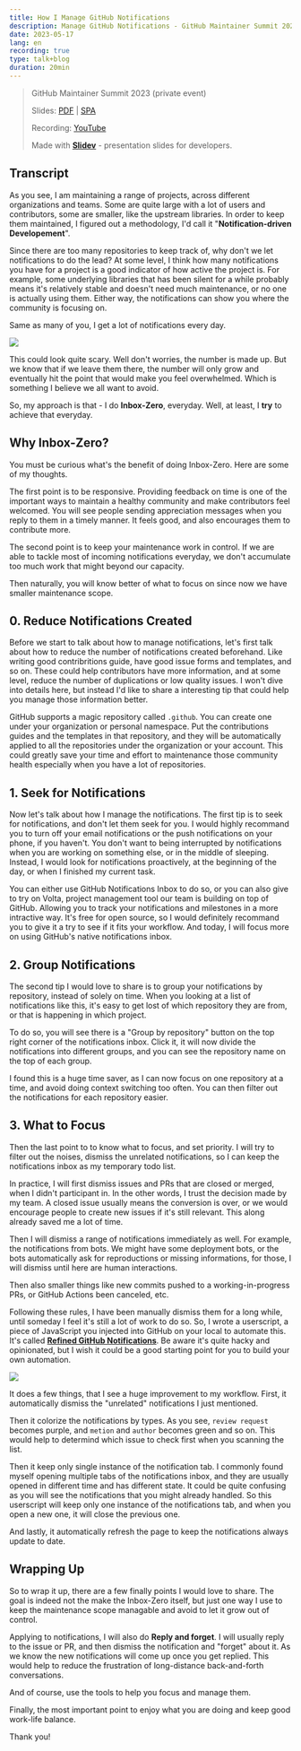 ```yaml
---
title: How I Manage GitHub Notifications
description: Manage GitHub Notifications - GitHub Maintainer Summit 2023
date: 2023-05-17
lang: en
recording: true
type: talk+blog
duration: 20min
---
```


> GitHub Maintainer Summit 2023 (private event)
> 
> Slides: [PDF](https://antfu.me/talks/2023-05-17) | [SPA](https://talks.antfu.me/2023/github-notifications/)
>
> Recording: [YouTube](https://youtu.be/gu-0b6KCf80)
>
> Made with <Slidev class="inline"/>  [**Slidev**](https://github.com/slidevjs/slidev) - presentation slides for developers.

## Transcript

As you see, I am maintaining a range of projects, across different organizations and teams. Some are quite large with a lot of users and contributors, some are smaller, like the upstream libraries. In order to keep them maintained, I figured out a methodology, I'd call it "**Notification-driven Developement**".

Since there are too many repositories to keep track of, why don't we let notifications to do the lead? At some level, I think how many notifications you have for a project is a good indicator of how active the project is. For example, some underlying libraries that has been silent for a while probably means it's relatively stable and doesn't need much maintenance, or no one is actually using them. Either way, the notifications can show you where the community is focusing on.

Same as many of you, I get a lot of notifications every day.

![](https://talks.antfu.me/2023/github-notifications/notifications-count.png)

This could look quite scary. Well don't worries, the number is made up. But we know that if we leave them there, the number will only grow and eventually hit the point that would make you feel overwhelmed. Which is something I believe we all want to avoid.

So, my approach is that - I do **Inbox-Zero**, everyday. Well, at least, I **try** to achieve that everyday.

## Why Inbox-Zero?

You must be curious what's the benefit of doing Inbox-Zero. Here are some of my thoughts.

The first point is to be responsive. Providing feedback on time is one of the important ways to maintain a healthy community and make contributors feel welcomed. You will see people sending appreciation messages when you reply to them in a timely manner. It feels good, and also encourages them to contribute more.

The second point is to keep your maintenance work in control. If we are able to tackle most of incoming notifications everyday, we don't accumulate too much work that might beyond our capacity.

Then naturally, you will know better of what to focus on since now we have smaller maintenance scope.

## 0. Reduce Notifications Created

Before we start to talk about how to manage notifications, let's first talk about how to reduce the number of notifications created beforehand. Like writing good contribritions guide, have good issue forms and templates, and so on. These could help contributors have more information, and at some level, reduce the number of duplications or low quality issues. I won't dive into details here, but instead I'd like to share a interesting tip that could help you manage those information better.

GitHub supports a magic repository called `.github`. You can create one under your organization or personal namespace. Put the contributions guides and the templates in that repository, and they will be automatically applied to all the repositories under the organization or your account. This could greatly save your time and effort to maintenance those community health especially when you have a lot of repositories.

## 1. Seek for Notifications

Now let's talk about how I manage the notifications. The first tip is to seek for notifications, and don't let them seek for you. I would highly recommand you to turn off your email notifications or the push notifications on your phone, if you haven't. You don't want to being interrupted by notifications when you are working on something else, or in the middle of sleeping. Instead, I would look for notifications proactively, at the beginning of the day, or when I finished my current task.

You can either use GitHub Notifications Inbox to do so, or you can also give to try on Volta, project management tool our team is building on top of GitHub. Allowing you to track your notifications and milestones in a more intractive way. It's free for open source, so I would definitely recommand you to give it a try to see if it fits your workflow. And today, I will focus more on using GitHub's native notifications inbox.

## 2. Group Notifications

The second tip I would love to share is to group your notifications by repository, instead of solely on time. When you looking at a list of notifications like this, it's easy to get lost of which repository they are from, or that is happening in which project.

To do so, you will see there is a "Group by repository" button on the top right corner of the notifications inbox. Click it, it will now divide the notifications into different groups, and you can see the repository name on the top of each group.

I found this is a huge time saver, as I can now focus on one repository at a time, and avoid doing context switching too often. You can then filter out the notifications for each repository easier.  

## 3. What to Focus

Then the last point to to know what to focus, and set priority. I will try to filter out the noises, dismiss the unrelated notifications, so I can keep the notifications inbox as my temporary todo list.

In practice, I will first dismiss issues and PRs that are closed or merged, when I didn't participant in. In the other words, I trust the decision made by my team. A closed issue usually means the conversion is over, or we would encourage people to create new issues if it's still relevant. This along already saved me a lot of time.

Then I will dismiss a range of notifications immediately as well. For example, the notifications from bots. We might have some deployment bots, or the bots automatically ask for reproductions or missing informations, for those, I will dismiss until here are human interactions.

Then also smaller things like new commits pushed to a working-in-progress PRs, or GitHub Actions been canceled, etc.

Following these rules, I have been manually dismiss them for a long while, until someday I feel it's still a lot of work to do so. So, I wrote a userscript, a piece of JavaScript you injected into GitHub on your local to automate this. It's called [**Refined GitHub Notifications**](https://github.com/antfu/refined-github-notifications). Be aware it's quite hacky and opinionated, but I wish it could be a good starting point for you to build your own automation.

![](https://talks.antfu.me/2023/github-notifications/notifications-refined.png)

It does a few things, that I see a huge improvement to my workflow. First, it automatically dismiss the "unrelated" notifications I just mentioned.

Then it colorize the notifications by types. As you see, `review request` becomes purple, and `metion` and `author` becomes green and so on. This would help to determind which issue to check first when you scanning the list.

Then it keep only single instance of the notification tab. I commonly found myself opening multiple tabs of the notifications inbox, and they are usually opened in different time and has different state. It could be quite confusing as you will see the notifications that you might already handled. So this userscript will keep only one instance of the notifications tab, and when you open a new one, it will close the previous one.

And lastly, it automatically refresh the page to keep the notifications always update to date.

## Wrapping Up

So to wrap it up, there are a few finally points I would love to share. The goal is indeed not the make the Inbox-Zero itself, but just one way I use to keep the maintenance scope managable and avoid to let it grow out of control.

Applying to notifications, I will also do **Reply and forget**. I will usually reply to the issue or PR, and then dismiss the notification and "forget" about it. As we know the new notifications will come up once you get replied. This would help to reduce the frustration of long-distance back-and-forth conversations.

And of course, use the tools to help you focus and manage them.

Finally, the most important point to enjoy what you are doing and keep good work-life balance.

Thank you!
